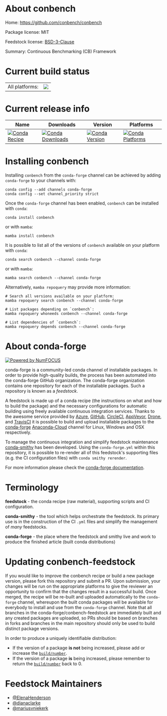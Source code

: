 About conbench
==============

Home: https://github.com/conbench/conbench

Package license: MIT

Feedstock license: [BSD-3-Clause](https://github.com/conda-forge/conbench-feedstock/blob/main/LICENSE.txt)

Summary: Continuous Benchmarking (CB) Framework

Current build status
====================


<table><tr><td>All platforms:</td>
    <td>
      <a href="https://dev.azure.com/conda-forge/feedstock-builds/_build/latest?definitionId=15595&branchName=main">
        <img src="https://dev.azure.com/conda-forge/feedstock-builds/_apis/build/status/conbench-feedstock?branchName=main">
      </a>
    </td>
  </tr>
</table>

Current release info
====================

| Name | Downloads | Version | Platforms |
| --- | --- | --- | --- |
| [![Conda Recipe](https://img.shields.io/badge/recipe-conbench-green.svg)](https://anaconda.org/conda-forge/conbench) | [![Conda Downloads](https://img.shields.io/conda/dn/conda-forge/conbench.svg)](https://anaconda.org/conda-forge/conbench) | [![Conda Version](https://img.shields.io/conda/vn/conda-forge/conbench.svg)](https://anaconda.org/conda-forge/conbench) | [![Conda Platforms](https://img.shields.io/conda/pn/conda-forge/conbench.svg)](https://anaconda.org/conda-forge/conbench) |

Installing conbench
===================

Installing `conbench` from the `conda-forge` channel can be achieved by adding `conda-forge` to your channels with:

```
conda config --add channels conda-forge
conda config --set channel_priority strict
```

Once the `conda-forge` channel has been enabled, `conbench` can be installed with `conda`:

```
conda install conbench
```

or with `mamba`:

```
mamba install conbench
```

It is possible to list all of the versions of `conbench` available on your platform with `conda`:

```
conda search conbench --channel conda-forge
```

or with `mamba`:

```
mamba search conbench --channel conda-forge
```

Alternatively, `mamba repoquery` may provide more information:

```
# Search all versions available on your platform:
mamba repoquery search conbench --channel conda-forge

# List packages depending on `conbench`:
mamba repoquery whoneeds conbench --channel conda-forge

# List dependencies of `conbench`:
mamba repoquery depends conbench --channel conda-forge
```


About conda-forge
=================

[![Powered by
NumFOCUS](https://img.shields.io/badge/powered%20by-NumFOCUS-orange.svg?style=flat&colorA=E1523D&colorB=007D8A)](https://numfocus.org)

conda-forge is a community-led conda channel of installable packages.
In order to provide high-quality builds, the process has been automated into the
conda-forge GitHub organization. The conda-forge organization contains one repository
for each of the installable packages. Such a repository is known as a *feedstock*.

A feedstock is made up of a conda recipe (the instructions on what and how to build
the package) and the necessary configurations for automatic building using freely
available continuous integration services. Thanks to the awesome service provided by
[Azure](https://azure.microsoft.com/en-us/services/devops/), [GitHub](https://github.com/),
[CircleCI](https://circleci.com/), [AppVeyor](https://www.appveyor.com/),
[Drone](https://cloud.drone.io/welcome), and [TravisCI](https://travis-ci.com/)
it is possible to build and upload installable packages to the
[conda-forge](https://anaconda.org/conda-forge) [Anaconda-Cloud](https://anaconda.org/)
channel for Linux, Windows and OSX respectively.

To manage the continuous integration and simplify feedstock maintenance
[conda-smithy](https://github.com/conda-forge/conda-smithy) has been developed.
Using the ``conda-forge.yml`` within this repository, it is possible to re-render all of
this feedstock's supporting files (e.g. the CI configuration files) with ``conda smithy rerender``.

For more information please check the [conda-forge documentation](https://conda-forge.org/docs/).

Terminology
===========

**feedstock** - the conda recipe (raw material), supporting scripts and CI configuration.

**conda-smithy** - the tool which helps orchestrate the feedstock.
                   Its primary use is in the construction of the CI ``.yml`` files
                   and simplify the management of *many* feedstocks.

**conda-forge** - the place where the feedstock and smithy live and work to
                  produce the finished article (built conda distributions)


Updating conbench-feedstock
===========================

If you would like to improve the conbench recipe or build a new
package version, please fork this repository and submit a PR. Upon submission,
your changes will be run on the appropriate platforms to give the reviewer an
opportunity to confirm that the changes result in a successful build. Once
merged, the recipe will be re-built and uploaded automatically to the
`conda-forge` channel, whereupon the built conda packages will be available for
everybody to install and use from the `conda-forge` channel.
Note that all branches in the conda-forge/conbench-feedstock are
immediately built and any created packages are uploaded, so PRs should be based
on branches in forks and branches in the main repository should only be used to
build distinct package versions.

In order to produce a uniquely identifiable distribution:
 * If the version of a package **is not** being increased, please add or increase
   the [``build/number``](https://docs.conda.io/projects/conda-build/en/latest/resources/define-metadata.html#build-number-and-string).
 * If the version of a package **is** being increased, please remember to return
   the [``build/number``](https://docs.conda.io/projects/conda-build/en/latest/resources/define-metadata.html#build-number-and-string)
   back to 0.

Feedstock Maintainers
=====================

* [@ElenaHenderson](https://github.com/ElenaHenderson/)
* [@dianaclarke](https://github.com/dianaclarke/)
* [@mariusvniekerk](https://github.com/mariusvniekerk/)

